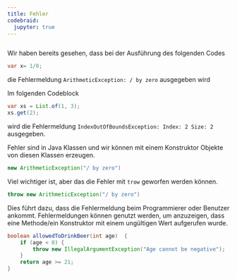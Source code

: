 ```yaml
---
title: Fehler
codebraid:
  jupyter: true
---
```


```{.java .cb-run}

```




Wir haben bereits gesehen, dass bei der Ausführung des folgenden Codes
```java
var x= 1/0;
```

die Fehlermeldung `ArithmeticException: / by zero` ausgegeben wird



Im folgenden Codeblock

```java
var xs = List.of(1, 3);
xs.get(2);
```

wird die Fehlermeldung `IndexOutOfBoundsException: Index: 2 Size: 2` ausgegeben.



Fehler sind in Java Klassen und wir können mit einem Konstruktor Objekte von diesen Klassen erzeugen.

```{.java .cb-nb line_numbers=false session=block_error2}
new ArithmeticException("/ by zero")
```

Viel wichtiger ist, aber das die Fehler mit `trow` geworfen werden können.

```java
throw new ArithmeticException("/ by zero")
```

Dies führt dazu, dass die Fehlermeldung beim Programmierer oder Benutzer ankommt.
Fehlermeldungen können genutzt werden, um anzuzeigen, dass eine Methode/ein Konstruktor mit einem ungültigen Wert aufgerufen wurde.


```java
boolean allowedToDrinkBeer(int age)  {
    if (age < 0) {
        throw new IllegalArgumentException("Age cannot be negative");
    }
    return age >= 21;
}
```
